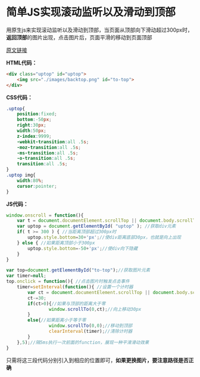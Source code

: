 # 简单JS实现滚动监听以及滑动到顶部

用原生js来实现滚动监听以及滑动到顶部，当页面从顶部向下滑动超过300px时，**返回顶部**的图片出现，点击图片后，页面平滑的移动到页面顶部

[原文链接]()

**HTML代码：**

```html
<div class="uptop" id="uptop">
	<img src="./images/backtop.png" id="to-top">
</div>
```

**CSS代码：**

```css
.uptop{
    position:fixed;
    bottom:-50px;
    right:30px;
    width:50px;
    z-index:9999;
    -webkit-transition:all .5s;
    -moz-transition:all .5s;
    -ms-transition:all .5s;
    -o-transition:all .5s;
    transition:all .5s;
}
.uptop img{
    width:80%;
    cursor:pointer;
}
```

**JS代码：**

```javascript
window.onscroll = function(){ 
    var t = document.documentElement.scrollTop || document.body.scrollTop;  //获取距离页面顶部的距离
    var uptop = document.getElementById( "uptop" ); //获取div元素
    if( t >= 300 ) { //当距离顶部超过300px时
        uptop.style.bottom=30+'px';//使div距离底部30px，也就是向上出现
    } else { //如果距离顶部小于300px
        uptop.style.bottom=-50+'px';//使div向下隐藏
    } 
} 

var top=document.getElementById("to-top");//获取图片元素
var timer=null;
top.onclick = function(){ //点击图片时触发点击事件
    timer=setInterval(function(){ //设置一个计时器
        var ct = document.documentElement.scrollTop || document.body.scrollTop; //获取距离顶部的距离
        ct-=30;
        if(ct>0){//如果与顶部的距离大于零
                window.scrollTo(0,ct);//向上移动30px
        }
        else{//如果距离小于等于零
                window.scrollTo(0,0);//移动到顶部
                clearInterval(timer);//清除计时器
        }
    },5);//隔5ms执行一次前面的function，展现一种平滑滑动效果
}
```

只需将这三段代码分别引入到相应的位置即可，**如果更换图片，要注意路径是否正确**